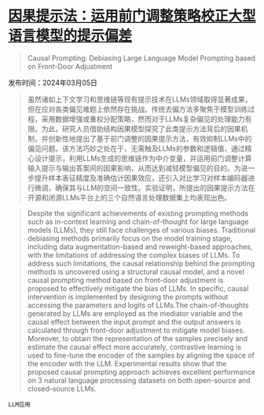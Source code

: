 # [因果提示法：运用前门调整策略校正大型语言模型的提示偏差](https://arxiv.org/abs/2403.02738)

> Causal Prompting: Debiasing Large Language Model Prompting based on Front-Door Adjustment

发布时间：2024年03月05日

> 虽然诸如上下文学习和思维链等现有提示技术在LLMs领域取得显著成果，但在应对各类偏见难题上依然存在挑战。传统去偏方法多聚焦于模型训练过程，采用数据增强或重权分配策略，然而对于LLMs复杂偏见的处理能力有限。为此，研究人员借助结构因果模型探究了此类提示方法背后的因果机制，并创新性地提出了基于前门调整的因果提示方法，有效抑制LLMs中的偏见问题。该方法巧妙之处在于，无需触及LLMs的参数和逻辑值，通过精心设计提示，利用LLMs生成的思维链作为中介变量，并运用前门调整计算输入提示与输出答案间的因果影响，从而达到减轻模型偏见的目的。为进一步提升样本表征精度及准确估计因果效应，还引入对比学习对样本编码器进行微调，确保其与LLM的空间一致性。实验证明，所提出的因果提示方法在开源和闭源LLMs平台上的三个自然语言处理数据集上均表现出色。

> Despite the significant achievements of existing prompting methods such as in-context learning and chain-of-thought for large language models (LLMs), they still face challenges of various biases. Traditional debiasing methods primarily focus on the model training stage, including data augmentation-based and reweight-based approaches, with the limitations of addressing the complex biases of LLMs. To address such limitations, the causal relationship behind the prompting methods is uncovered using a structural causal model, and a novel causal prompting method based on front-door adjustment is proposed to effectively mitigate the bias of LLMs. In specific, causal intervention is implemented by designing the prompts without accessing the parameters and logits of LLMs.The chain-of-thoughts generated by LLMs are employed as the mediator variable and the causal effect between the input prompt and the output answers is calculated through front-door adjustment to mitigate model biases. Moreover, to obtain the representation of the samples precisely and estimate the causal effect more accurately, contrastive learning is used to fine-tune the encoder of the samples by aligning the space of the encoder with the LLM. Experimental results show that the proposed causal prompting approach achieves excellent performance on 3 natural language processing datasets on both open-source and closed-source LLMs.

`LLM应用`